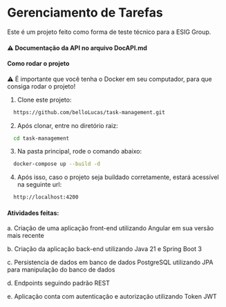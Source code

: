 # Gerenciamento de Tarefas

Este é um projeto feito como forma de teste técnico para a ESIG Group.

#### ⚠️ Documentação da API no arquivo DocAPI.md

#### Como rodar o projeto

⚠️ É importante que você tenha o Docker em seu computador, para que consiga rodar o projeto!

1. Clone este projeto:
```bash
  https://github.com/belloLucas/task-management.git
```

2. Após clonar, entre no diretório raiz:

```bash
  cd task-management
```

3. Na pasta principal, rode o comando abaixo:

```bash
  docker-compose up --build -d
```

4. Após isso, caso o projeto seja buildado corretamente, estará acessível na seguinte url:

```bash
  http://localhost:4200
```

#### Atividades feitas:

a. Criação de uma aplicação front-end utilizando Angular em sua versão mais recente

b. Criação da aplicação back-end utilizando Java 21 e Spring Boot 3

c. Persistencia de dados em banco de dados PostgreSQL utilizando JPA para manipulação do banco de dados

d. Endpoints seguindo padrão REST

e. Aplicação conta com autenticação e autorização utilizando Token JWT
